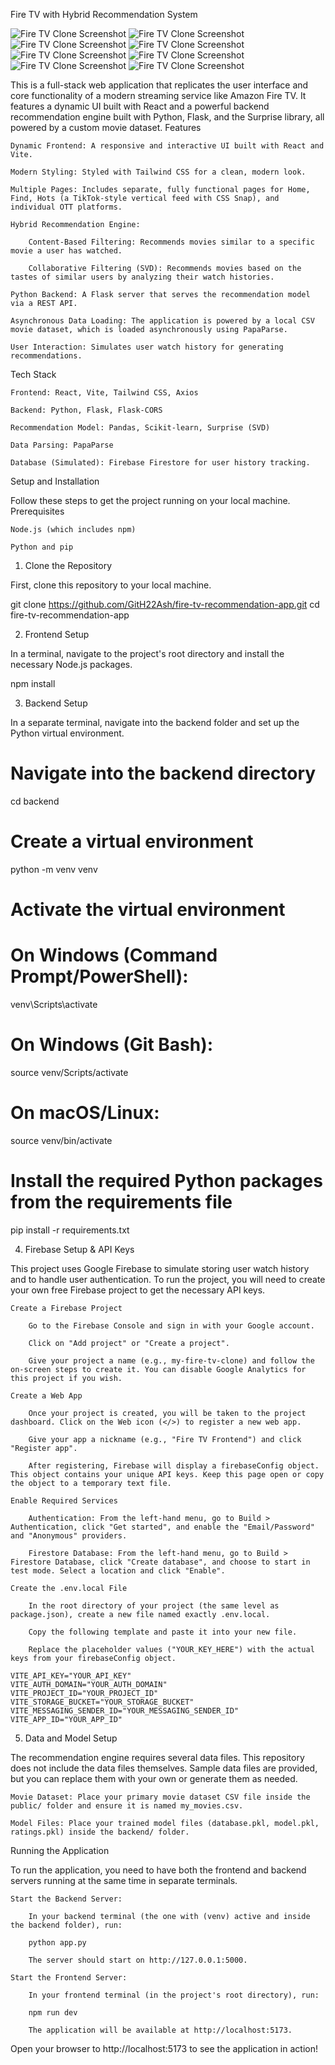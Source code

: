Fire TV with Hybrid Recommendation System

![Fire TV Clone Screenshot](./assets/Authentication.jpg)
![Fire TV Clone Screenshot](./assets/Home.jpg)
![Fire TV Clone Screenshot](./assets/Find.jpg)
![Fire TV Clone Screenshot](./assets/Hots.jpg)
![Fire TV Clone Screenshot](./assets/Netflix.jpg)
![Fire TV Clone Screenshot](./assets/Recently_Watched.jpg)
![Fire TV Clone Screenshot](./assets/Recommended_For_You.jpg)
![Fire TV Clone Screenshot](./assets/Settings_and_History.jpg)

This is a full-stack web application that replicates the user interface and core functionality of a modern streaming service like Amazon Fire TV. It features a dynamic UI built with React and a powerful backend recommendation engine built with Python, Flask, and the Surprise library, all powered by a custom movie dataset.
Features

    Dynamic Frontend: A responsive and interactive UI built with React and Vite.

    Modern Styling: Styled with Tailwind CSS for a clean, modern look.

    Multiple Pages: Includes separate, fully functional pages for Home, Find, Hots (a TikTok-style vertical feed with CSS Snap), and individual OTT platforms.

    Hybrid Recommendation Engine:

        Content-Based Filtering: Recommends movies similar to a specific movie a user has watched.

        Collaborative Filtering (SVD): Recommends movies based on the tastes of similar users by analyzing their watch histories.

    Python Backend: A Flask server that serves the recommendation model via a REST API.

    Asynchronous Data Loading: The application is powered by a local CSV movie dataset, which is loaded asynchronously using PapaParse.

    User Interaction: Simulates user watch history for generating recommendations.

Tech Stack

    Frontend: React, Vite, Tailwind CSS, Axios

    Backend: Python, Flask, Flask-CORS

    Recommendation Model: Pandas, Scikit-learn, Surprise (SVD)

    Data Parsing: PapaParse

    Database (Simulated): Firebase Firestore for user history tracking.

Setup and Installation

Follow these steps to get the project running on your local machine.
Prerequisites

    Node.js (which includes npm)

    Python and pip

1. Clone the Repository

First, clone this repository to your local machine.

git clone https://github.com/GitH22Ash/fire-tv-recommendation-app.git
cd fire-tv-recommendation-app

2. Frontend Setup

In a terminal, navigate to the project's root directory and install the necessary Node.js packages.

npm install

3. Backend Setup

In a separate terminal, navigate into the backend folder and set up the Python virtual environment.

# Navigate into the backend directory
cd backend

# Create a virtual environment
python -m venv venv

# Activate the virtual environment
# On Windows (Command Prompt/PowerShell):
venv\Scripts\activate
# On Windows (Git Bash):
source venv/Scripts/activate
# On macOS/Linux:
source venv/bin/activate

# Install the required Python packages from the requirements file
pip install -r requirements.txt

4. Firebase Setup & API Keys

This project uses Google Firebase to simulate storing user watch history and to handle user authentication. To run the project, you will need to create your own free Firebase project to get the necessary API keys.

    Create a Firebase Project

        Go to the Firebase Console and sign in with your Google account.

        Click on "Add project" or "Create a project".

        Give your project a name (e.g., my-fire-tv-clone) and follow the on-screen steps to create it. You can disable Google Analytics for this project if you wish.

    Create a Web App

        Once your project is created, you will be taken to the project dashboard. Click on the Web icon (</>) to register a new web app.

        Give your app a nickname (e.g., "Fire TV Frontend") and click "Register app".

        After registering, Firebase will display a firebaseConfig object. This object contains your unique API keys. Keep this page open or copy the object to a temporary text file.

    Enable Required Services

        Authentication: From the left-hand menu, go to Build > Authentication, click "Get started", and enable the "Email/Password" and "Anonymous" providers.

        Firestore Database: From the left-hand menu, go to Build > Firestore Database, click "Create database", and choose to start in test mode. Select a location and click "Enable".

    Create the .env.local File

        In the root directory of your project (the same level as package.json), create a new file named exactly .env.local.

        Copy the following template and paste it into your new file.

        Replace the placeholder values ("YOUR_KEY_HERE") with the actual keys from your firebaseConfig object.

    VITE_API_KEY="YOUR_API_KEY"
    VITE_AUTH_DOMAIN="YOUR_AUTH_DOMAIN"
    VITE_PROJECT_ID="YOUR_PROJECT_ID"
    VITE_STORAGE_BUCKET="YOUR_STORAGE_BUCKET"
    VITE_MESSAGING_SENDER_ID="YOUR_MESSAGING_SENDER_ID"
    VITE_APP_ID="YOUR_APP_ID"

5. Data and Model Setup

The recommendation engine requires several data files. This repository does not include the data files themselves. Sample data files are provided, but you can replace them with your own or generate them as needed.

    Movie Dataset: Place your primary movie dataset CSV file inside the public/ folder and ensure it is named my_movies.csv.

    Model Files: Place your trained model files (database.pkl, model.pkl, ratings.pkl) inside the backend/ folder.


Running the Application

To run the application, you need to have both the frontend and backend servers running at the same time in separate terminals.

    Start the Backend Server:

        In your backend terminal (the one with (venv) active and inside the backend folder), run:

        python app.py

        The server should start on http://127.0.0.1:5000.

    Start the Frontend Server:

        In your frontend terminal (in the project's root directory), run:

        npm run dev

        The application will be available at http://localhost:5173.

Open your browser to http://localhost:5173 to see the application in action!